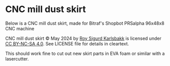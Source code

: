 # CNC mill dust skirt

Below is a CNC mill dust skirt, made for Bitraf's Shopbot PRSalpha 96x48x8 CNC machine

CNC mill dust skirt © May 2024 by [Roy Sigurd Karlsbakk](mailto:roy@karlsbakk.net) is licensed under 
[CC BY-NC-SA 4.0](https://creativecommons.org/licenses/by-nc-sa/4.0/). See LICENSE file for details
in cleartext.

This should work fine to cut out new skirt parts in EVA foam or similar with a lasercutter.

